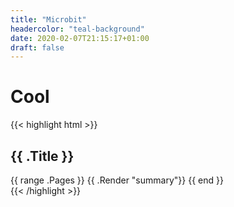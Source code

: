 ```yaml
---
title: "Microbit"
headercolor: "teal-background"
date: 2020-02-07T21:15:17+01:00
draft: false
---
```


# Cool

{{< highlight html >}}
<section id="main">
  <div>
   <h1 id="title">{{ .Title }}</h1>
    {{ range .Pages }}
        {{ .Render "summary"}}
    {{ end }}
  </div>
</section>
{{< /highlight >}}
